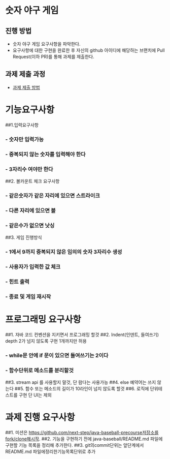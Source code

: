 # 숫자 야구 게임
## 진행 방법
* 숫자 야구 게임 요구사항을 파악한다.
* 요구사항에 대한 구현을 완료한 후 자신의 github 아이디에 해당하는 브랜치에 Pull Request(이하 PR)를 통해 과제를 제출한다.

## 과제 제출 과정
* [과제 제출 방법](https://github.com/next-step/nextstep-docs/tree/master/precourse)


# 기능요구사항
##1.입력요구사항
### - 숫자만 입력가능
### - 중복되지 않는 숫자를 입력해야 한다
### - 3자리수 여야만 한다

##2. 볼카운트 체크 요구사항
### - 같은숫자가 같은 자리에 있으면 스트라이크
### - 다른 자리에 있으면 볼
### - 같은수가 없으면 낫싱

##3. 게임 진행방식
### - 1에서 9까지 중복되지 않은 임의의 숫자 3자리수 생성
### - 사용자가 입력한 값 체크
### - 힌트 출력
### - 종료 및 게임 재시작


# 프로그래밍 요구사항
##1. 자바 코드 컨벤션을 지키면서 프로그래밍 할것
##2. Indent(인덴트, 들여쓰기) depth 2가 넘지 않도록 구현 1개까지만 허용
### - while문 안에 if 문이 있으면 들여쓰기는 2이다
### - 함수단위로 메소드를 분리할것
##3. stream api 를 사용할지 말것, 단 람다는 사용가능
##4. else 예약어는 쓰지 않는다
##5. 함수 또는 메소드의 길이가 10라인이 넘지 않도록 할것
##6. 로직에 단위테스트를 구현 단 UI는 제외

# 과제 진행 요구사항
##1. 미션은 https://github.com/next-step/java-baseball-precourse저장소를fork/clone해시작.
##2. 기능을 구현하기 전에 java-baseball/README.md 파일에 구현할 기능 목록을 정리해 추가한다.
##3. git의commit단위는 앞단계에서 README.md 파일에정리한기능목록단위로 추가
